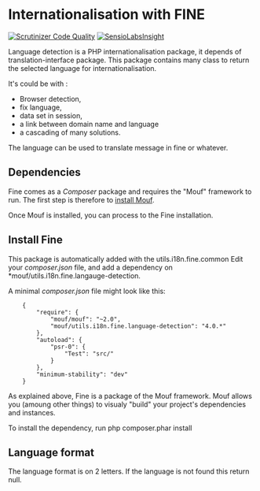 Internationalisation with FINE
==============================
[![Scrutinizer Code Quality](https://scrutinizer-ci.com/g/thecodingmachine/utils.i18n.fine.language-detection/badges/quality-score.png?b=4.0)](https://scrutinizer-ci.com/g/thecodingmachine/utils.i18n.fine.language-detection/?branch=4.0)
[![SensioLabsInsight](https://insight.sensiolabs.com/projects/5b86e6ec-bf3d-4438-b0c9-682c04e4eaf3/small.png)](https://insight.sensiolabs.com/projects/5b86e6ec-bf3d-4438-b0c9-682c04e4eaf3)

Language detection is a PHP internationalisation package, it depends of translation-interface package.
This package contains many class to return the selected language for internationalisation.

It's could be with :
- Browser detection,
- fix language,
- data set in session,
- a link between domain name and language
- a cascading of many solutions.
	
The language can be used to translate message in fine or whatever.

Dependencies
------------

Fine comes as a *Composer* package and requires the "Mouf" framework to run.
The first step is therefore to [install Mouf](http://www.mouf-php.com/).

Once Mouf is installed, you can process to the Fine installation.

Install Fine
--------------

This package is automatically added with the utils.i18n.fine.common
Edit your *composer.json* file, and add a dependency on *mouf/utils.i18n.fine.langauge-detection.

A minimal *composer.json* file might look like this:
```
	{
	    "require": {
	        "mouf/mouf": "~2.0",
	        "mouf/utils.i18n.fine.language-detection": "4.0.*"
	    },
	    "autoload": {
	        "psr-0": {
	            "Test": "src/"
	        }
	    },
	    "minimum-stability": "dev"
	}
```
As explained above, Fine is a package of the Mouf framework. Mouf allows you (amoung other things) to visualy "build" your project's dependencies and instances.

To install the dependency, run
	php composer.phar install

Language format
---------------

The language format is on 2 letters. If the language is not found this return null.
